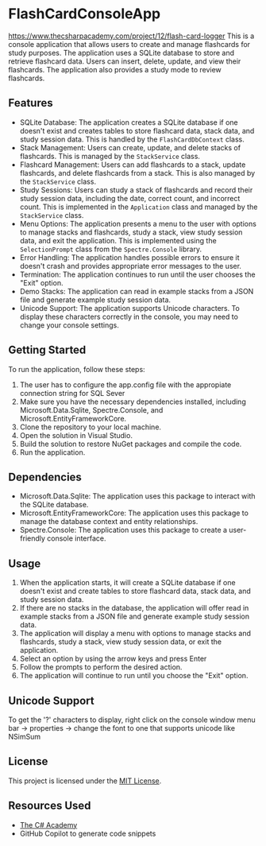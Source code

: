 # FlashCardConsoleApp

<https://www.thecsharpacademy.com/project/12/flash-card-logger>
This is a console application that allows users to create and manage flashcards for study purposes. The application uses a SQLite database to store and retrieve flashcard data. Users can insert, delete, update, and view their flashcards. The application also provides a study mode to review flashcards.

## Features

- SQLite Database: The application creates a SQLite database if one doesn't exist and creates tables to store flashcard data, stack data, and study session data. This is handled by the `FlashCardDbContext` class.
- Stack Management: Users can create, update, and delete stacks of flashcards. This is managed by the `StackService` class.
- Flashcard Management: Users can add flashcards to a stack, update flashcards, and delete flashcards from a stack. This is also managed by the `StackService` class.
- Study Sessions: Users can study a stack of flashcards and record their study session data, including the date, correct count, and incorrect count. This is implemented in the `Application` class and managed by the `StackService` class.
- Menu Options: The application presents a menu to the user with options to manage stacks and flashcards, study a stack, view study session data, and exit the application. This is implemented using the `SelectionPrompt` class from the `Spectre.Console` library.
- Error Handling: The application handles possible errors to ensure it doesn't crash and provides appropriate error messages to the user.
- Termination: The application continues to run until the user chooses the "Exit" option.
- Demo Stacks: The application can read in example stacks from a JSON file and generate example study session data.
- Unicode Support: The application supports Unicode characters. To display these characters correctly in the console, you may need to change your console settings.

## Getting Started

To run the application, follow these steps:

1. The user has to configure the app.config file with the appropiate connection string for SQL Sever
2. Make sure you have the necessary dependencies installed, including Microsoft.Data.Sqlite, Spectre.Console, and Microsoft.EntityFrameworkCore.
3. Clone the repository to your local machine.
4. Open the solution in Visual Studio.
5. Build the solution to restore NuGet packages and compile the code.
6. Run the application.

## Dependencies

- Microsoft.Data.Sqlite: The application uses this package to interact with the SQLite database.
- Microsoft.EntityFrameworkCore: The application uses this package to manage the database context and entity relationships.
- Spectre.Console: The application uses this package to create a user-friendly console interface.

## Usage

1. When the application starts, it will create a SQLite database if one doesn't exist and create tables to store flashcard data, stack data, and study session data.
2. If there are no stacks in the database, the application will offer read in example stacks from a JSON file and generate example study session data.
3. The application will display a menu with options to manage stacks and flashcards, study a stack, view study session data, or exit the application.  
4. Select an option by using the arrow keys and press Enter
5. Follow the prompts to perform the desired action.
6. The application will continue to run until you choose the "Exit" option.

## Unicode Support

To get the '?' characters to display, right click on the console window menu bar -> properties -> change the font to one that supports unicode like NSimSum 

## License

This project is licensed under the [MIT License](LICENSE).

## Resources Used

- [The C# Academy](https://www.thecsharpacademy.com/project/12/flash-card-logger)
- GitHub Copilot to generate code snippets